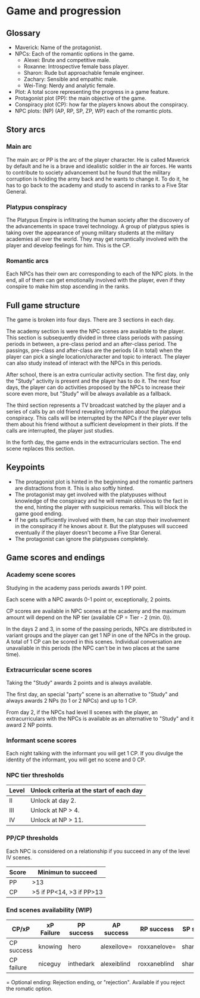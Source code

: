 # Game and progression
## Glossary
- Maverick: Name of the protagonist.
- NPCs: Each of the romantic options in the game.
  - Alexei: Brute and competitive male.
  - Roxanne: Introspective female bass player.
  - Sharon: Rude but approachable female engineer.
  - Zachary: Sensible and empathic male.
  - Wei-Ting: Nerdy and analytic female.
- Plot: A total score representing the progress in a game feature.
- Protagonist plot (PP): the main objective of the game.
- Conspiracy plot (CP): how far the players knows about the conspiracy.
- NPC plots: (NP) (AP, RP, SP, ZP, WP) each of the romantic plots.
## Story arcs
### Main arc
The main arc or PP is the arc of the player character. He is called Maverick by
default and he is a brave and idealistic soldier in the air forces. He wants to
contribute to society advancement but he found that the military corruption is
holding the army back and he wants to change it. To do it, he has to go back to
the academy and study to ascend in ranks to a Five Star General.
### Platypus conspiracy
The Platypus Empire is infiltrating the human society after the discovery of
the advancements in space travel technology. A group of platypus spies is
taking over the appearance of young military students at the military academies
all over the world. They may get romantically involved with the player and develop
feelings for him. This is the CP.
### Romantic arcs
Each NPCs has their own arc corresponding to each of the NPC plots. In the end,
all of them can get emotionally involved with the player, even if they conspire
to make him stop ascending in the ranks.
## Full game structure
The game is broken into four days. There are 3 sections in each day.

The academy section is were the NPC scenes are available to the player. This
section is subsequently divided in three class periods with passing periods in
between, a pre-class period and an after-class period. The passings, pre-class
and after-class are the periods (4 in total) when the player can pick a single
location/character and topic to interact. The player can also study instead of
interact with the NPCs in this periods.

After school, there is an extra curricular activity section. The first day,
only the "Study" activity is present and the player has to do it. The next
four days, the player can do activities proposed by the NPCs to increase their
score even more, but "Study" will be always available as a fallback.

The third section represents a TV broadcast watched by the player and a series
of calls by an old friend revealing information about the platypus conspiracy.
This calls will be interrupted by the NPCs if the player ever tells them about
his friend without a sufficient development in their plots. If the calls are
interrupted, the player just studies.

In the forth day, the game ends in the extracurriculars section. The end scene
replaces this section.
## Keypoints
- The protagonist plot is hinted in the beginning and the romantic partners are
  distractions from it. This is also softly hinted.
- The protagonist may get involved with the platypuses without knowledge of the
  conspiracy and he will remain oblivious to the fact in the end, hinting the
  player with suspicious remarks. This will block the game good ending.
- If he gets sufficiently involved with them, he can stop their involvement in
  the conspiracy if he knows about it. But the platypuses will succeed
  eventually if the player doesn't become a Five Star General.
- The protagonist can ignore the platypuses completely.
## Game scores and endings
### Academy scene scores
Studying in the academy pass periods awards 1 PP point.

Each scene with a NPC awards 0-1 point or, exceptionally, 2 points.

CP scores are available in NPC scenes at the academy and the maximum amount
will depend on the NP tier (available CP = Tier - 2 (min. 0)).

In the days 2 and 3, in some of the passing periods, NPCs are distributed in
variant groups and the player can get 1 NP in one of the NPCs in the group. A
total of 1 CP can be scored in this scenes. Individual conversation are
unavailable in this periods (the NPC can't be in two places at the same time).
### Extracurricular scene scores
Taking the "Study" awards 2 points and is always available.

The first day, an special "party" scene is an alternative to "Study" and always
awards 2 NPs (to 1 or 2 NPCs) and up to 1 CP.

From day 2, if the NPCs had level II scenes with the player, an
extracurriculars with the NPCs is available as an alternative to "Study" and
it award 2 NP points.
### Informant scene scores
Each night talking with the informant you will get 1 CP. If you divulge the
identity of the informant, you will get no scene and 0 CP.
### NPC tier thresholds

| Level | Unlock criteria at the start of each day |
| ----- | ---------------------------------------- |
| II    | Unlock at day 2.                         |
| III   | Unlock at NP > 4.                        |
| IV    | Unlock at NP > 11.                       |

### PP/CP thresholds
Each NPC is considered on a relationship if you succeed in any of the level IV
scenes.

| Score | Minimun to succeed       |
| ----- | ------------------------ |
|  PP   |           >13            |
|  CP   | >5 if PP<14, >3 if PP>13 |


### End scenes availability (WIP)

| CP/xP      | xP Failure | PP success | AP success  | RP success   | SP success  | ZP success   | WP success   |
| ---------- | ---------- | ---------- | ----------- | ------------ | ----------- | ------------ | ------------ |
| CP success | knowing    | hero       | alexeilove= | roxxanelove= | sharonlove= | zacharylove= | waitinglove= |
| CP failure | niceguy    | inthedark  | alexeiblind | roxxaneblind | sharonblind | zacharyblind | waitingblind |

= Optional ending: Rejection ending, or "rejection". Available if you reject the
  romatic option.
